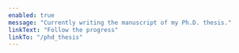 ```yaml
---
enabled: true
message: "Currently writing the manuscript of my Ph.D. thesis."
linkText: "Follow the progress"
linkTo: "/phd_thesis"
---
```

